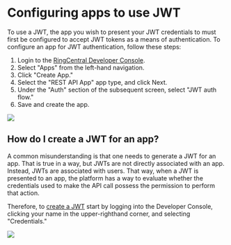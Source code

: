 # Configuring apps to use JWT

To use a JWT, the app you wish to present your JWT credentials to must first be configured to accept JWT tokens as a means of authentication. To configure an app for JWT authentication, follow these steps:

1. Login to the [RingCentral Developer Console](https://developers.ringcentral.com/my-account.html). 
2. Select "Apps" from the left-hand navigation.
3. Click "Create App."
4. Select the "REST API App" app type, and click Next.
5. Under the "Auth" section of the subsequent screen, select "JWT auth flow."
6. Save and create the app.

<img src="../../jwt-auth-config.png" class="img-fluid" style="max-width:500px">

## How do I create a JWT for an app?

A common misunderstanding is that one needs to generate a JWT for an app. That is true in a way, but JWTs are not directly associated with an app. Instead, JWTs are associated with users. That way, when a JWT is presented to an app, the platform has a way to evaluate whether the credentials used to make the API call possess the permission to perform that action. 

Therefore, to [create a JWT](../../getting-started/create-credential.md) start by logging into the Developer Console, clicking your name in the upper-righthand corner, and selecting "Credentials."

<img src="../../jwt-credentials-menu.png" class="img-fluid" style="max-width:300px">
